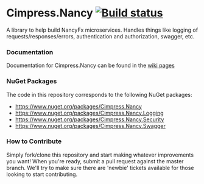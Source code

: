 # Cimpress.Nancy  [![Build status](https://ci.appveyor.com/api/projects/status/1o48qd7xf8wp1gy2?svg=true)](https://ci.appveyor.com/project/yahehe/cimpress-nancy)

A library to help build NancyFx microservices. Handles things like logging of requests/responses/errors, authentication and authorization, swagger, etc.


### Documentation

Documentation for Cimpress.Nancy can be found in the [wiki pages](https://github.com/Cimpress-MCP/Cimpress.Nancy/wiki)


### NuGet Packages

The code in this repository corresponds to the following NuGet packages:
 - https://www.nuget.org/packages/Cimpress.Nancy
 - https://www.nuget.org/packages/Cimpress.Nancy.Logging
 - https://www.nuget.org/packages/Cimpress.Nancy.Security
 - https://www.nuget.org/packages/Cimpress.Nancy.Swagger
 
### How to Contribute

Simply fork/clone this repository and start making whatever improvements you want! When you're ready, submit a pull request against the master branch. We'll try to make sure there are 'newbie' tickets available for those looking to start contributing.
